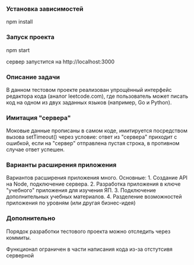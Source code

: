 ### Установка зависимостей

npm install

### Запуск проекта

npm start

сервер запустится на http://localhost:3000

### Описание задачи

В данном тестовом проекте реализован упрощённый интерфейс редактора кода (аналог leetcode.com), где пользователь может писать код на одном из двух заданных языков (например, Go и Python).

### Имитация "сервера"

Моковые данные прописаны в самом коде, имитируется посредством вызова setTimeout() через условие:
ответ из "сервера" приходит с ошибкой, если на "сервер" отправлена пустая строка, в противном случае ответ успешен.

### Варианты расширения приложения

Вариантов расширения приложения много. Основные:
    1. Создание API на Node, подключение сервера.
    2. Разработка приложения в ключе "учебного" приложения для изучения ЯП.
    3. Подключение дополнительных учебных материалов.
    4. Разделение возможностей приложения по уровням (или другая бизнес-идея)

### Дополнительно

Порядок разработки тестового проекта можно отследить через коммиты.

Функционал ограничен в части написания кода из-за отстутсивя серверной